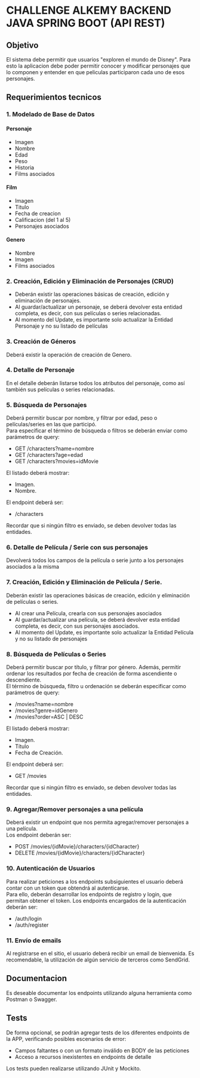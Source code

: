 # CHALLENGE ALKEMY BACKEND JAVA SPRING BOOT (API REST)

## Objetivo
El sistema debe permitir que usuarios "exploren el mundo de Disney". Para esto la aplicacion debe poder permitir conocer y modificar personajes que lo componen y entender en que peliculas participaron cada uno de esos personajes.

## Requerimientos tecnicos

### 1. Modelado de Base de Datos
#### Personaje  
+ Imagen
+ Nombre
+ Edad
+ Peso
+ Historia
+ Films asociados
#### Film  
+ Imagen
+ Titulo
+ Fecha de creacion
+ Calificacion (del 1 al 5)
+ Personajes asociados
#### Genero  
+ Nombre
+ Imagen
+ Films asociados

### 2. Creación, Edición y Eliminación de Personajes (CRUD)
+ Deberán existir las operaciones básicas de creación, edición y eliminación de personajes.
+ Al guardar/actualizar un personaje, se deberá devolver esta entidad completa, es decir, con sus películas o series relacionadas.
+ Al momento del Update, es importante solo actualizar la Entidad Personaje y no su listado de películas

### 3. Creación de Géneros
Deberá existir la operación de creación de Genero.

### 4. Detalle de Personaje
En el detalle deberán listarse todos los atributos del personaje, como así también sus
películas o series relacionadas.

### 5. Búsqueda de Personajes
Deberá permitir buscar por nombre, y filtrar por edad, peso o películas/series en las que participó.  
Para especificar el término de búsqueda o filtros se deberán enviar como parámetros de query:
+ GET /characters?name=nombre
+ GET /characters?age=edad
+ GET /characters?movies=idMovie  

El listado deberá mostrar:
+ Imagen.
+ Nombre.

El endpoint deberá ser:
+ /characters

Recordar que si ningún filtro es enviado, se deben devolver todas las entidades.


### 6. Detalle de Película / Serie con sus personajes
Devolverá todos los campos de la película o serie junto a los personajes asociados a la
misma

### 7. Creación, Edición y Eliminación de Película / Serie.
Deberán existir las operaciones básicas de creación, edición y eliminación de películas o series.
+ Al crear una Película, crearla con sus personajes asociados
+ Al guardar/actualizar una película, se deberá devolver esta entidad completa, es decir, con sus personajes asociados.
+ Al momento del Update, es importante solo actualizar la Entidad Película y no su listado de personajes

### 8. Búsqueda de Películas o Series
Deberá permitir buscar por título, y filtrar por género. Además, permitir ordenar los resultados por fecha de creación de forma ascendiente o descendiente.  
El término de búsqueda, filtro u ordenación se deberán especificar como parámetros de query:
+ /movies?name=nombre
+ /movies?genre=idGenero
+ /movies?order=ASC | DESC

El listado deberá mostrar:
+ Imagen.
+ Título
+ Fecha de Creación.

El endpoint deberá ser:
+ GET /movies

Recordar que si ningún filtro es enviado, se deben devolver todas las entidades.

### 9. Agregar/Remover personajes a una película
Deberá existir un endpoint que nos permita agregar/remover personajes a una película.  
Los endpoint deberán ser:
+ POST /movies/{idMovie}/characters/{idCharacter}
+ DELETE /movies/{idMovie}/characters/{idCharacter}

### 10.  Autenticación de Usuarios
Para realizar peticiones a los endpoints subsiguientes el usuario deberá contar con un token que obtendrá al autenticarse.  
Para ello, deberán desarrollar los endpoints de  registro y login, que permitan obtener el token.
Los endpoints encargados de la autenticación deberán ser:
+ /auth/login
+ /auth/register

### 11. Envío de emails
Al registrarse en el sitio, el usuario deberá recibir un email de bienvenida. Es recomendable, la utilización de algún servicio de terceros como SendGrid.

## Documentacion
Es deseable documentar los endpoints utilizando alguna herramienta como  Postman o Swagger.

## Tests
De forma opcional, se podrán agregar tests de los diferentes endpoints de la APP, verificando posibles escenarios de error:
+ Campos faltantes o con un formato inválido en BODY de las peticiones
+ Acceso a recursos inexistentes en endpoints de detalle  

Los tests pueden realizarse utilizando JUnit y Mockito.
